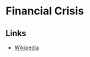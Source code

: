 # Financial Crisis

<!--
Tech Bust
Global Financial Crisis
COVID Crash
-->

## Links

- [Wikipedia](https://en.wikipedia.org/wiki/Financial_crisis)
